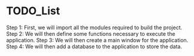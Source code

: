 # TODO_List
Step 1: First, we will import all the modules required to build the project. Step 2: We will then define some functions necessary to execute the application. Step 3: We will then create a main window for the application. Step 4: We will then add a database to the application to store the data.
